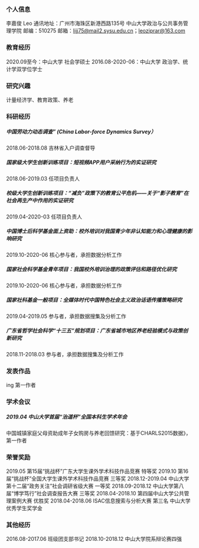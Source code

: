 ### 个人信息
李嘉俊 Leo
通讯地址：广州市海珠区新港西路135号 中山大学政治与公共事务管理学院 
邮编：510275
邮箱：lijj75@mail2.sysu.edu.cn；leoziprar@163.com

### 教育经历
2020.09至今：中山大学 社会学硕士
2016.08-2020-06：中山大学 政治学、统计学双学位学士

### 研究兴趣
计量经济学、教育政策、养老

### 科研经历
##### 中国劳动力动态调查” (China Labor-force Dynamics Survey）
2018.06-2018.08 吉林省入户调查督导
##### 国家级大学生创新训练项目：短视频APP用户采纳行为的实证研究
2018.06-2019.03 任项目负责人
##### 校级大学生创新训练项目：“减负”政策下的教育公平危机——关于“影子教育”在社会再生产中作用的实证研究
2019.04-2020-03 任项目负责人
##### 中国博士后科学基金面上资助：校外培训对我国青少年非认知能力和心理健康的影响研究
2019.10-2020-06 核心参与者，承担数据分析工作
##### 国家社会科学基金青年项目：我国校外培训治理的政策评估和路径优化研究
2019.10-2020-06 核心参与者，承担数据分析工作
##### 国家社科基金一般项目：全媒体时代中国特色社会主义政治话语传播策略研究
2019.04-2019.05 参与者，承担数据搜集及分析工作
##### 广东省哲学社会科学“十三五”规划项目：广东省城市地区养老经验模式与政策创新研究
2018.11-2018.03 参与者，承担数据搜集及分析工作

### 发表作品
ing
第一作者

### 学术会议
##### 2019.04 中山大学首届“治道杯”全国本科生学术年会
中国城镇家庭父母资助成年子女购房与养老回馈研究：基于CHARLS2015数据》，第一作者

### 荣誉奖励
2019.05 第15届“挑战杯”广东大学生课外学术科技作品竞赛  特等奖
2019.10 第16届“挑战杯”全国大学生课外学术科技作品竞赛  三等奖
2018.12-2019.04 中山大学第十二届“政务关注”社会调研省级大赛  一等奖
2018.09-2018.12 中山大学第八届“博学笃行”社会调查报告大赛  三等奖
2018.04-2018.10 第四届中山大学公共管理案例大赛  优胜奖
2018.04-2018.06 ISAC信息搜索与分析大赛  第三名
中山大学优秀学生奖学金

### 其他经历
2016.08-2017.06 班级团支部书记
2018.10-2018.12 中山大学院系辩论赛四强
